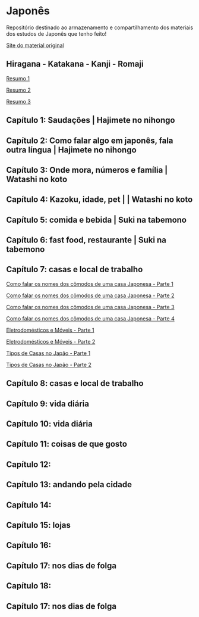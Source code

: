 # Japonês
Repositório destinado ao armazenamento e compartilhamento dos materiais dos estudos de Japonês que tenho feito!

[Site do material original](https://www.irodori.jpf.go.jp/en/index.html)

## Hiragana - Katakana - Kanji - Romaji

[Resumo 1](https://github.com/cissagatto/Japones/blob/main/Resumos/hira-kata-roma-1.pdf)

[Resumo 2](https://github.com/cissagatto/Japones/blob/main/Resumos/hira-kata-roma-2.pdf)

[Resumo 3](https://github.com/cissagatto/Japones/blob/main/Resumos/hira-kata-roma-3.pdf)

## Capítulo 1: Saudações | Hajimete no nihongo

## Capítulo 2: Como falar algo em japonês, fala outra língua | Hajimete no nihongo

## Capítulo 3: Onde mora, números e família | Watashi no koto

## Capítulo 4: Kazoku, idade, pet | | Watashi no koto

## Capítulo 5: comida e bebida | Suki na tabemono

## Capítulo 6: fast food, restaurante | Suki na tabemono

## Capítulo 7: casas e local de trabalho

[Como falar os nomes dos cômodos de uma casa Japonesa - Parte 1](https://github.com/cissagatto/Japones/blob/main/Resumos/ninhon-no-Ie-Parte1.png)

[Como falar os nomes dos cômodos de uma casa Japonesa - Parte 2](https://github.com/cissagatto/Japones/blob/main/Resumos/ninhon-no-Ie-Parte2.png)

[Como falar os nomes dos cômodos de uma casa Japonesa - Parte 3](https://github.com/cissagatto/Japones/blob/main/Resumos/ninhon-no-Ie-Parte3.png)

[Como falar os nomes dos cômodos de uma casa Japonesa - Parte 4](https://github.com/cissagatto/Japones/blob/main/Resumos/ninhon-no-Ie-Parte4.png)

[Eletrodomésticos e Móveis - Parte 1](https://github.com/cissagatto/Japones/blob/main/Resumos/kaden-kadu-1.png)

[Eletrodomésticos e Móveis - Parte 2](https://github.com/cissagatto/Japones/blob/main/Resumos/kaden-kadu-2.png)

[Tipos de Casas no Japão - Parte 1]()

[Tipos de Casas no Japão - Parte 2](https://github.com/cissagatto/Japones/blob/main/Resumos/doona-shurui-no-ie.png)


## Capítulo 8: casas e local de trabalho

## Capítulo 9: vida diária

## Capítulo 10: vida diária

## Capítulo 11: coisas de que gosto

## Capítulo 12: 

## Capítulo 13: andando pela cidade

## Capítulo 14: 

## Capítulo 15: lojas

## Capítulo 16: 

## Capítulo 17: nos dias de folga

## Capítulo 18:

## Capítulo 17: nos dias de folga







